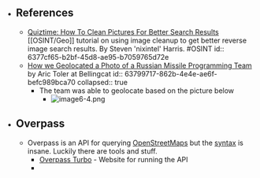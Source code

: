 - ## References
	- [Quiztime: How To Clean Pictures For Better Search Results](https://nixintel.info/osint/quiztime-how-to-clean-pictures-for-better-search-results/) [[OSINT/Geo]] tutorial on using image cleanup to get better reverse image search results. By Steven 'nixintel' Harris. #OSINT
	  id:: 6377cf65-b2bf-45d8-ae95-b7059765d72e
	- [How we Geolocated a Photo of a Russian Missile Programming Team](https://www.bellingcat.com/resources/2022/10/28/how-we-geolocated-a-photo-of-a-russian-missile-programming-team/) by Aric Toler at Bellingcat
	  id:: 63799717-862b-4e4e-ae6f-befc989bca70
	  collapsed:: true
		- The team was able to geolocate based on the picture below
			- ![image6-4.png](../assets/image6-4_1668912982989_0.png)
- ## Overpass
	- Overpass is an API for querying [OpenStreetMaps](http://www.openstreetmap.org/) but the [syntax](https://wiki.openstreetmap.org/wiki/Overpass_API/Overpass_QL) is insane. Luckily there are tools and stuff.
		- [Overpass Turbo](https://overpass-turbo.eu/) - Website for running the API
		-